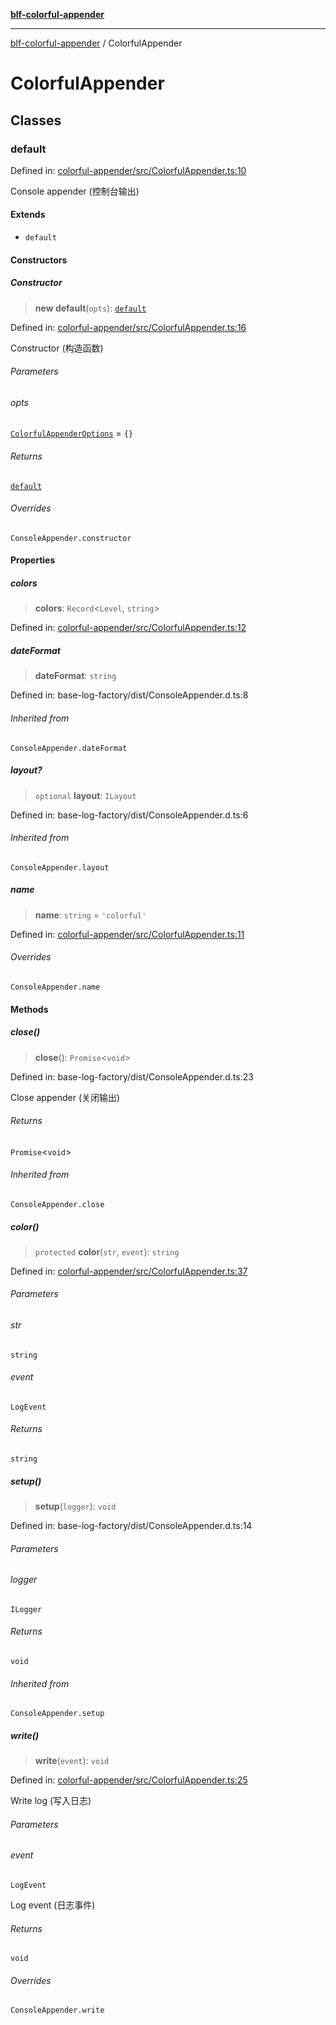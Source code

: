 [**blf-colorful-appender**](index.md)

***

[blf-colorful-appender](index.md) / ColorfulAppender

# ColorfulAppender

## Classes

### default

Defined in: [colorful-appender/src/ColorfulAppender.ts:10](https://github.com/fengxinming/log-base/blob/c30fa7fc98ee6693b6730b597d133b63d7a6f155/packages/colorful-appender/src/ColorfulAppender.ts#L10)

Console appender (控制台输出)

#### Extends

- `default`

#### Constructors

##### Constructor

> **new default**(`opts`): [`default`](#default)

Defined in: [colorful-appender/src/ColorfulAppender.ts:16](https://github.com/fengxinming/log-base/blob/c30fa7fc98ee6693b6730b597d133b63d7a6f155/packages/colorful-appender/src/ColorfulAppender.ts#L16)

Constructor (构造函数)

###### Parameters

###### opts

[`ColorfulAppenderOptions`](typings.md#colorfulappenderoptions) = `{}`

###### Returns

[`default`](#default)

###### Overrides

`ConsoleAppender.constructor`

#### Properties

##### colors

> **colors**: `Record`\<`Level`, `string`\>

Defined in: [colorful-appender/src/ColorfulAppender.ts:12](https://github.com/fengxinming/log-base/blob/c30fa7fc98ee6693b6730b597d133b63d7a6f155/packages/colorful-appender/src/ColorfulAppender.ts#L12)

##### dateFormat

> **dateFormat**: `string`

Defined in: base-log-factory/dist/ConsoleAppender.d.ts:8

###### Inherited from

`ConsoleAppender.dateFormat`

##### layout?

> `optional` **layout**: `ILayout`

Defined in: base-log-factory/dist/ConsoleAppender.d.ts:6

###### Inherited from

`ConsoleAppender.layout`

##### name

> **name**: `string` = `'colorful'`

Defined in: [colorful-appender/src/ColorfulAppender.ts:11](https://github.com/fengxinming/log-base/blob/c30fa7fc98ee6693b6730b597d133b63d7a6f155/packages/colorful-appender/src/ColorfulAppender.ts#L11)

###### Overrides

`ConsoleAppender.name`

#### Methods

##### close()

> **close**(): `Promise`\<`void`\>

Defined in: base-log-factory/dist/ConsoleAppender.d.ts:23

Close appender (关闭输出)

###### Returns

`Promise`\<`void`\>

###### Inherited from

`ConsoleAppender.close`

##### color()

> `protected` **color**(`str`, `event`): `string`

Defined in: [colorful-appender/src/ColorfulAppender.ts:37](https://github.com/fengxinming/log-base/blob/c30fa7fc98ee6693b6730b597d133b63d7a6f155/packages/colorful-appender/src/ColorfulAppender.ts#L37)

###### Parameters

###### str

`string`

###### event

`LogEvent`

###### Returns

`string`

##### setup()

> **setup**(`logger`): `void`

Defined in: base-log-factory/dist/ConsoleAppender.d.ts:14

###### Parameters

###### logger

`ILogger`

###### Returns

`void`

###### Inherited from

`ConsoleAppender.setup`

##### write()

> **write**(`event`): `void`

Defined in: [colorful-appender/src/ColorfulAppender.ts:25](https://github.com/fengxinming/log-base/blob/c30fa7fc98ee6693b6730b597d133b63d7a6f155/packages/colorful-appender/src/ColorfulAppender.ts#L25)

Write log (写入日志)

###### Parameters

###### event

`LogEvent`

Log event (日志事件)

###### Returns

`void`

###### Overrides

`ConsoleAppender.write`
